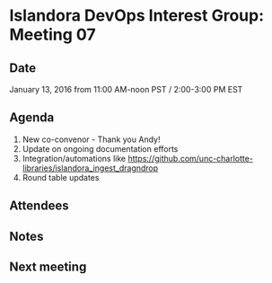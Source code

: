 # Islandora DevOps Interest Group: Meeting 07

## Date

January 13, 2016 from 11:00 AM-noon PST / 2:00-3:00 PM EST

## Agenda

1. New co-convenor - Thank you Andy!
2. Update on ongoing documentation efforts
3. Integration/automations like https://github.com/unc-charlotte-libraries/islandora_ingest_dragndrop
4. Round table updates

## Attendees

## Notes

## Next meeting

